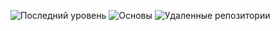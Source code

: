 ![Последний уровень](https://github.com/vyura06/intensive_js_33/assets/54988963/3b7a0776-9ff8-4d64-a5c3-dafeb317624d)
![Основы](https://github.com/vyura06/intensive_js_33/assets/54988963/d23c1cb5-5e8b-4d3a-a868-285f3273f9f6)
![Удаленные репозитории](https://github.com/vyura06/intensive_js_33/assets/54988963/30abe417-6631-4699-9449-d257c354f57d)

